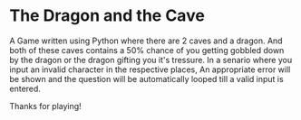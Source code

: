 # The Dragon and the Cave
A Game written using Python where there are 2 caves and a dragon. And both of these caves contains a 50% chance of you getting gobbled down by the dragon or the dragon gifting you it's tressure. 
In a senario where you input an invalid character in the respective places, An appropriate error will be shown and the question will be automatically looped till a valid input is entered.

Thanks for playing!
